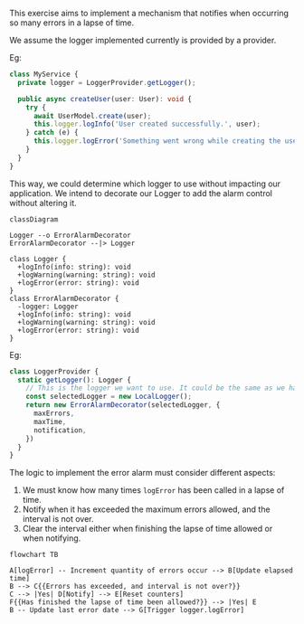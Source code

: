 This exercise aims to implement a mechanism that notifies when occurring so many errors in a lapse of time.

We assume the logger implemented currently is provided by a provider.

Eg:

```ts
class MyService {
  private logger = LoggerProvider.getLogger();

  public async createUser(user: User): void {
    try {
      await UserModel.create(user);
      this.logger.logInfo('User created successfully.', user);
    } catch (e) {
      this.logger.logError('Something went wrong while creating the user.', user);
    }
  }
}
```

This way, we could determine which logger to use without impacting our application.
We intend to decorate our Logger to add the alarm control without altering it.

```mermaid
classDiagram

Logger --o ErrorAlarmDecorator
ErrorAlarmDecorator --|> Logger 

class Logger {
  +logInfo(info: string): void
  +logWarning(warning: string): void
  +logError(error: string): void
}
class ErrorAlarmDecorator {
  -logger: Logger
  +logInfo(info: string): void
  +logWarning(warning: string): void
  +logError(error: string): void
}
```

Eg:

```ts
class LoggerProvider {
  static getLogger(): Logger {
    // This is the logger we want to use. It could be the same as we had.
    const selectedLogger = new LocalLogger();
    return new ErrorAlarmDecorator(selectedLogger, {
      maxErrors,
      maxTime,
      notification,
    })
  }
}
```

The logic to implement the error alarm must consider different aspects:
1) We must know how many times `logError` has been called in a lapse of time.
2) Notify when it has exceeded the maximum errors allowed, and the interval is not over.
3) Clear the interval either when finishing the lapse of time allowed or when notifying.

```mermaid
flowchart TB

A[logError] -- Increment quantity of errors occur --> B[Update elapsed time]
B --> C{{Errors has exceeded, and interval is not over?}}
C --> |Yes| D[Notify] --> E[Reset counters]
F{{Has finished the lapse of time been allowed?}} --> |Yes| E
B -- Update last error date --> G[Trigger logger.logError]
```
